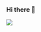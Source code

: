 ### Hi there 💩 
<a href="https://buttery-jellyfish-470.notion.site/52abb3d1112c40c394f0254d4f0986c7?pvs=4" target="_blank"><img src="https://img.shields.io/badge/Notion-000000?style=flat-square&logo=Notion&logoColor=white">
